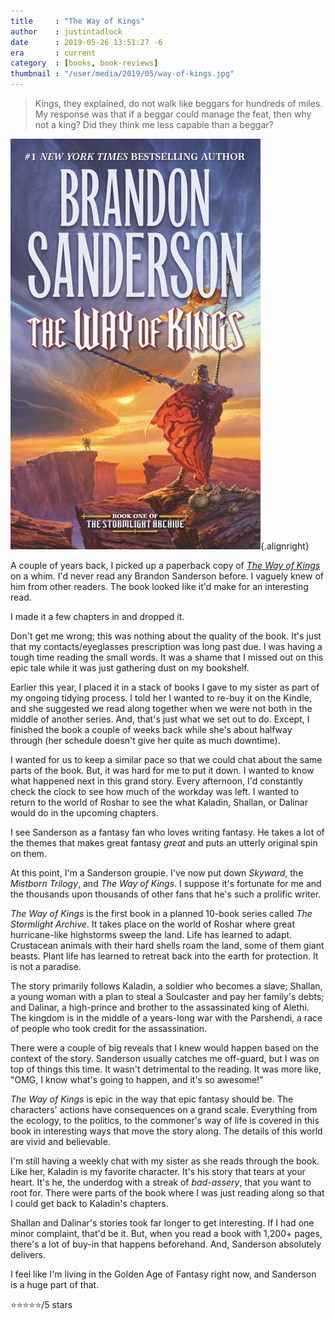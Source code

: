 ```yaml
---
title     : "The Way of Kings"
author    : justintadlock
date      : 2019-05-26 13:51:27 -6
era       : current
category  : [books, book-reviews]
thumbnail : "/user/media/2019/05/way-of-kings.jpg"
---
```


> Kings, they explained, do not walk like beggars for hundreds of miles. My response was that if a beggar could manage the feat, then why not a king? Did they think me less capable than a beggar?

![The Way of Kings book cover.](/user/media/2019/05/way-of-kings.jpg){.alignright}

A couple of years back, I picked up a paperback copy of _[The Way of Kings](https://www.amazon.com/Way-Kings-Stormlight-Archive-Book-ebook/dp/B003P2WO5E/?tag=justtadl-20)_ on a whim.  I'd never read any Brandon Sanderson before.  I vaguely knew of him from other readers.  The book looked like it'd make for an interesting read.

I made it a few chapters in and dropped it.

Don't get me wrong; this was nothing about the quality of the book.  It's just that my contacts/eyeglasses prescription was long past due.  I was having a tough time reading the small words.  It was a shame that I missed out on this epic tale while it was just gathering dust on my bookshelf.

Earlier this year, I placed it in a stack of books I gave to my sister as part of my ongoing tidying process.  I told her I wanted to re-buy it on the Kindle, and she suggested we read along together when we were not both in the middle of another series.  And, that's just what we set out to do.  Except, I finished the book a couple of weeks back while she's about halfway through (her schedule doesn't give her quite as much downtime).

I wanted for us to keep a similar pace so that we could chat about the same parts of the book.  But, it was hard for me to put it down.  I wanted to know what happened next in this grand story.  Every afternoon, I'd constantly check the clock to see how much of the workday was left.  I wanted to return to the world of Roshar to see the what Kaladin, Shallan, or Dalinar would do in the upcoming chapters.

I see Sanderson as a fantasy fan who loves writing fantasy.  He takes a lot of the themes that makes great fantasy _great_ and puts an utterly original spin on them.

At this point, I'm a Sanderson groupie.  I've now put down _Skyward_, the _Mistborn Trilogy_, and _The Way of Kings_.  I suppose it's fortunate for me and the thousands upon thousands of other fans that he's such a prolific writer.

_The Way of Kings_ is the first book in a planned 10-book series called _The Stormlight Archive_.  It takes place on the world of Roshar where great hurricane-like highstorms sweep the land.  Life has learned to adapt.  Crustacean animals with their hard shells roam the land, some of them giant beasts.  Plant life has learned to retreat back into the earth for protection.  It is not a paradise.

The story primarily follows Kaladin, a soldier who becomes a slave; Shallan, a young woman with a plan to steal a Soulcaster and pay her family's debts; and Dalinar, a high-prince and brother to the assassinated king of Alethi.  The kingdom is in the middle of a years-long war with the Parshendi, a race of people who took credit for the assassination.

There were a couple of big reveals that I knew would happen based on the context of the story.  Sanderson usually catches me off-guard, but I was on top of things this time.  It wasn't detrimental to the reading.  It was more like, "OMG, I know what's going to happen, and it's so awesome!"

_The Way of Kings_ is epic in the way that epic fantasy should be.  The characters' actions have consequences on a grand scale.  Everything from the ecology, to the politics, to the commoner's way of life is covered in this book in interesting ways that move the story along.  The details of this world are vivid and believable.

I'm still having a weekly chat with my sister as she reads through the book.  Like her, Kaladin is my favorite character.  It's his story that tears at your heart.  It's he, the underdog with a streak of _bad-assery_, that you want to root for.  There were parts of the book where I was just reading along so that I could get back to Kaladin's chapters.

Shallan and Dalinar's stories took far longer to get interesting.  If I had one minor complaint, that'd be it.  But, when you read a book with 1,200+ pages, there's a lot of buy-in that happens beforehand.  And, Sanderson absolutely delivers.

I feel like I'm living in the Golden Age of Fantasy right now, and Sanderson is a huge part of that.

⭐⭐⭐⭐⭐/5 stars
